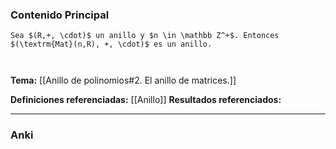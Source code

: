 ### Contenido Principal

```ad-proposition
Sea $(R,+, \cdot)$ un anillo y $n \in \mathbb Z^+$. Entonces $(\textrm{Mat}(n,R), +, \cdot)$ es un anillo.
```

```ad-proof


```

**Tema:** [[Anillo de polinomios#2. El anillo de matrices.]]

**Definiciones referenciadas:** [[Anillo]]
**Resultados referenciados:**

---
### Anki
